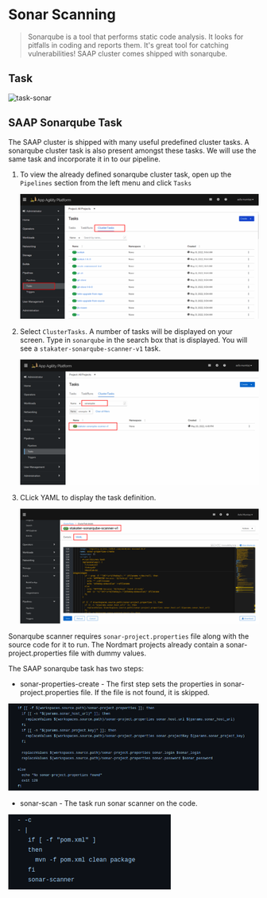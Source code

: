 # Sonar Scanning

> Sonarqube is a tool that performs static code analysis. It looks for pitfalls in coding and reports them. It's great tool for catching vulnerabilities!
> SAAP cluster comes shipped with sonarqube. 
## Task

![task-sonar](./images/task-sonar.png)

## SAAP Sonarqube Task

The SAAP cluster is shipped with many useful predefined cluster tasks. A sonarqube cluster task is also present amongst these tasks. We will use the same task and incorporate it in to our pipeline.

1. To view the already defined sonarqube cluster task, open up the `Pipelines` section from the left menu and click `Tasks`


   ![cluster-tasks](./images/cluster-tasks.png)
    

2. Select `ClusterTasks`. A number of tasks will be displayed on your screen. Type in `sonarqube` in the search box that is displayed.
   You will see a  `stakater-sonarqube-scanner-v1` task.


   ![sonarqube-search](./images/sonarqube-search.png)
   
3. CLick YAML to display the task definition.


   ![sonarqube-tasks](./images/sonarqube-task.png)

Sonarqube scanner requires `sonar-project.properties` file along with the source code for it to run.
The Nordmart projects already contain a sonar-project.properties file with dummy values. 

The SAAP sonarqube task has two steps:

* sonar-properties-create - The first step sets the properties in sonar-project.properties file. If the file is not found, it is skipped.
  
   
 ![sonar-properties](./images/sonar-properties.png)

* sonar-scan - The task run sonar scanner on the code.

 ![sonar-scanner](./images/sonar-scanner.png)

